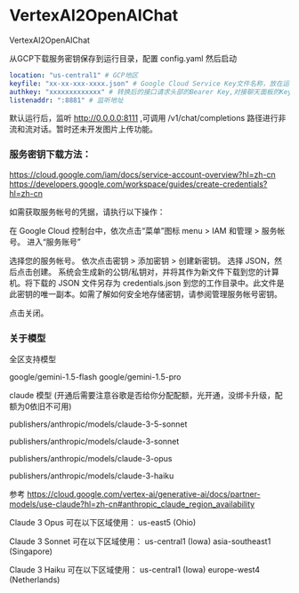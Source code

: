 # VertexAI2OpenAIChat
VertexAI2OpenAIChat


从GCP下载服务密钥保存到运行目录，配置 config.yaml 然后启动

```yaml
location: "us-central1" # GCP地区
keyfile: "xx-xx-xxx-xxxx.json" # Google Cloud Service Key文件名称，放在运行目录下
authkey: "xxxxxxxxxxxxx" # 转换后的接口请求头部的Bearer Key,对接聊天面板的Key
listenaddr: ":8881" # 监听地址


```

默认运行后，监听 http://0.0.0.0:8111 ,可调用 /v1/chat/completions 路径进行非流和流对话。暂时还未开发图片上传功能。

### 服务密钥下载方法：

https://cloud.google.com/iam/docs/service-account-overview?hl=zh-cn
https://developers.google.com/workspace/guides/create-credentials?hl=zh-cn

如需获取服务帐号的凭据，请执行以下操作：

在 Google Cloud 控制台中，依次点击“菜单”图标 menu > IAM 和管理 > 服务帐号。
进入“服务账号”

选择您的服务帐号。
依次点击密钥 > 添加密钥 > 创建新密钥。
选择 JSON，然后点击创建。
系统会生成新的公钥/私钥对，并将其作为新文件下载到您的计算机。将下载的 JSON 文件另存为 credentials.json 到您的工作目录中。此文件是此密钥的唯一副本。如需了解如何安全地存储密钥，请参阅管理服务帐号密钥。

点击关闭。

### 关于模型

全区支持模型

google/gemini-1.5-flash
google/gemini-1.5-pro


claude 模型 (开通后需要注意谷歌是否给你分配配额，光开通，没绑卡升级，配额为0依旧不可用)

publishers/anthropic/models/claude-3-5-sonnet

publishers/anthropic/models/claude-3-sonnet

publishers/anthropic/models/claude-3-opus

publishers/anthropic/models/claude-3-haiku



参考 https://cloud.google.com/vertex-ai/generative-ai/docs/partner-models/use-claude?hl=zh-cn#anthropic_claude_region_availability

Claude 3 Opus 可在以下区域使用：
us-east5 (Ohio)

Claude 3 Sonnet 可在以下区域使用：
us-central1 (Iowa)
asia-southeast1 (Singapore)

Claude 3 Haiku 可在以下区域使用：
us-central1 (Iowa)
europe-west4 (Netherlands)



